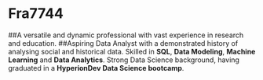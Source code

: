# Fra7744
##A versatile and dynamic professional
with vast experience in research and education.
##Aspiring Data Analyst
with a demonstrated history of analysing social and historical data. Skilled in **SQL**, **Data Modeling**, **Machine Learning** and **Data Analytics**. Strong Data Science background, having graduated in a **HyperionDev Data Science bootcamp**.
